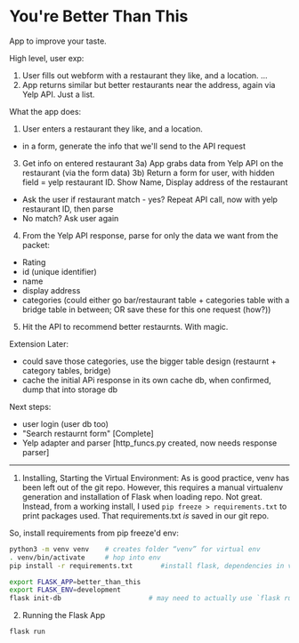 # You're Better Than This

App to improve your taste.

High level, user exp:
1) User fills out webform with a restaurant they like, and a location.
...
4) App returns similar but better restaurants near the address, again via Yelp API. Just a list.


What the app does:
1) User enters a restaurant they like, and a location.
- in a form, generate the info that we'll send to the API request
<!-- 2) App confirms the location is real via Google Maps API (or similar) [might not need this, Yelp might know]
2a) If real, commit to database. Else, ask user again (maybe with suggestion "did you mean?") -->


3) Get info on entered restaurant
3a) App grabs data from Yelp API on the restaurant (via the form data)
3b) Return a form for user, with hidden field = yelp restaurant ID. Show Name, Display address of the restaurant
- Ask the user if restaurant match - yes? Repeat API call, now with yelp restaurant ID, then parse
- No match? Ask user again

4) From the Yelp API response, parse for only the data we want from the packet:
- Rating
- id (unique identifier)
- name
- display address
- categories (could either go bar/restaurant table + categories table with a bridge table in between; OR save these for this one request (how?))

5) Hit the API to recommend better restaurnts. With magic.

Extension Later:
- could save those categories, use the bigger table design (restaurnt + category tables, bridge)
- cache the initial APi response in its own cache db, when confirmed, dump that into storage db

Next steps:
- user login (user db too)
- "Search restaurnt form" [Complete]
- Yelp adapter and parser [http_funcs.py created, now needs response parser]


-----

1) Installing, Starting the Virtual Environment: 
As is good practice, venv has been left out of the git repo. However, this requires a manual virtualenv generation and installation of Flask when loading repo. Not great. Instead, from a working install, I used `pip freeze > requirements.txt` to print packages used. That requirements.txt *is* saved in our git repo.

So, install requirements from pip freeze'd env:


```bash
python3 -m venv venv    # creates folder “venv” for virtual env
. venv/bin/activate     # hop into env
pip install -r requirements.txt       #install flask, dependencies in venv

export FLASK_APP=better_than_this
export FLASK_ENV=development        
flask init-db                      # may need to actually use `flask run` first
```

2) Running the Flask App

```bash
flask run
```

